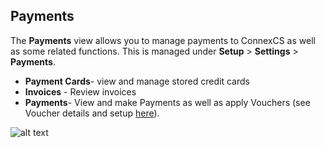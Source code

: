 ## Payments
The **Payments** view allows you to manage payments to ConnexCS as well as some related functions. This is managed under **Setup** > **Settings** > **Payments**.

* **Payment Cards**- view and manage stored credit cards
* **Invoices** - Review invoices
* **Payments**- View and make Payments as well as apply Vouchers (see Voucher details and setup [here](https://docs.connexcs.com/voucher/)).

![alt text][payments]

[payments]: /setup/img/payments.png "Payment Screen"
